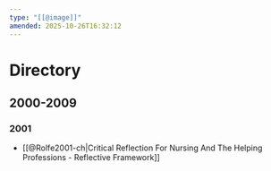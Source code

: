 ```yaml
---
type: "[[@image]]"
amended: 2025-10-26T16:32:12
---
```


# Directory
## 2000-2009
### 2001
- [[@Rolfe2001-ch|Critical Reflection For Nursing And The Helping Professions - Reflective Framework]]
